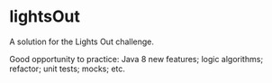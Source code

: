 # lightsOut
A solution for the Lights Out challenge.

Good opportunity to practice: Java 8 new features; logic algorithms; refactor; unit tests; mocks; etc.
